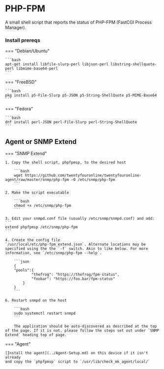 # PHP-FPM

A small shell script that reports the status of PHP-FPM (FastCGI Process Manager).

### Install prereqs

=== "Debian/Ubuntu"

    ```bash
    apt-get install libfile-slurp-perl libjson-perl libstring-shellquote-perl libmime-base64-perl
    ```

=== "FreeBSD"

    ```bash
    pkg install p5-File-Slurp p5-JSON p5-String-ShellQuote p5-MIME-Base64
    ```

=== "Fedora"

    ```bash
    dnf install perl-JSON perl-File-Slurp perl-String-ShellQuote
    ```

## Agent or SNMP Extend

=== "SNMP Extend"

    1. Copy the shell script, phpfpmsp, to the desired host

        ```bash
        wget https://github.com/twentyfouronline/twentyfouronline-agent/raw/master/snmp/php-fpm -O /etc/snmp/php-fpm
        ```

    2. Make the script executable

        ```bash
        chmod +x /etc/snmp/php-fpm
        ```

    3. Edit your snmpd.conf file (usually /etc/snmp/snmpd.conf) and add:
    ```
    extend phpfpmsp /etc/snmp/php-fpm
    ```

    4. Create the config file
    `/usr/local/etc/php-fpm_extend.json`. Alternate locations may be
    specified using the the `-f` switch. Akin to like below. For more
    information, see `/etc/snmp/php-fpm --help`.

        ```json
        {
        "pools":{
                "thefrog": "https://thefrog/fpm-status",
                "foobar": "https://foo.bar/fpm-status"
            }
        }
        ```

    6. Restart snmpd on the host

        ```bash
        sudo systemctl restart snmpd
        ```

        The application should be auto-discovered as described at the top of the page. If it is not, please follow the steps set out under `SNMP Extend` heading top of page.

=== "Agent"

    [Install the agent](../Agent-Setup.md) on this device if it isn't already
    and copy the `phpfpmsp` script to `/usr/lib/check_mk_agent/local/`




